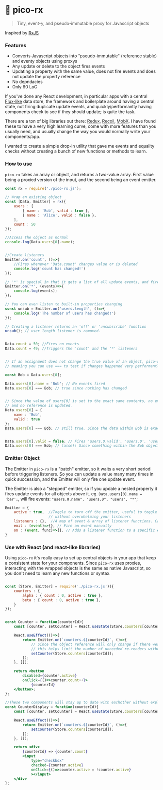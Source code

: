 # 🔄 pico-rx

> Tiny, event-y, and pseudo-immutable proxy for Javascript objects

Inspired by [RxJS](https://rxjs.dev/)


### Features
- Converts Javascript objects into "pseudo-immutable" (reference stable) and eventy objects using proxys
- Any update or delete to the object fires events
- Updating a property with the same value, does not fire events and does not update the property reference
- No depndacies
- Only 60 LoC


If you've done any React development, in particular apps with a central [Flux-like](https://www.javatpoint.com/react-flux-concept) data store, the framework and boilerplate around having a central state, not firing duplicate update events, and quickly/performantly having components check to see if they should update; is quite the task.

There are a ton of big libraries out there: [Redux](https://redux.js.org/), [Recoil](https://recoiljs.org/), [MobX](https://mobx.js.org/README.html). I have found these to have a very high learning curve, come with more features than you usually need, and usually change the way you would normally write your components/app.

I wanted to create a simple drop-in utility that gave me events and equality checks without creating a bunch of new functions or methods to learn.


### How to use

`pico-rx` takes an array or object, and returns a two-value array. First value being a proxied version of the input, and the second being an event emitter.

```js
const rx = require('./pico-rx.js');

// Wrap an existing object
const [Data, Emitter] = rx({
	users : [
		{ name : 'Bob', valid : true },
		{ name : 'Alice', valid : false },
	],
	count : 50
});

//Access the object as normal
console.log(Data.users[0].name);


//Create listeners
Emitter.on('count', ()=>{
	//Fires whenever 'Data.count' changes value or is deleted
	console.log('count has changed!')
});

// '*' is special in that it gets a list of all update events, and fires whenever anything changes
Emitter.on('*', (events)=>{
	console.log(events);
});

// You can even listen to built-in properties changing
const unsub = Emitter.on('users.length', ()=>{
	console.log('The number of users has changed!')
});

// Creating a listener returns an 'off' or 'unsubscribe' function
unsub(); // user length listener is removed.


Data.count = 50; //Fires no events
Data.count = 49; //Triggers the 'count' and the '*' listeners


// If an assignment does not change the true value of an object, pico-rx will not update it's reference,
// meaning you can use === to test if changes happened very performantly and intutively

const Bob = Data.users[0];

Data.users[0].name = 'Bob'; // No events fired
Data.users[0] === Bob; // true since nothing has changed


// Since the value of users[0] is set to the exact same contents, no event is fired
// and no reference is updated.
Data.users[0] = {
	name : 'Bob',
	valid : true
};
Data.users[0] === Bob; // still true, Since the data within Bob is exactly the same


Data.users[0].valid = false; // Fires 'users.0.valid', 'users.0', 'users', and '*' events;
Data.users[0] === Bob; // false!! Since something within the Bob object has changed.
```



### Emitter Object

The Emitter in `pico-rx` is a "batch" emitter, so it waits a very short period before triggering listeners. So you can update a value many many times in quick succession, and the Emitter will only fire one update event.

The Emitter is also a "stepped" emitter, so if you update a nested property it fires update events for all objects above it. eg. `Data.users[0].name = 'bar';`, will fire events: `"users.0.name", "users.0", "users", "*"`;

```js
Emitter = {
	active : true,  //Toggle to turn off the emitter, useful to toggle for big updates
					// without overwhelming your listeners
	listeners : {},  //A map of event & array of listener functions. Can edit directly.
	emit : (event)=>{}, // Fire an event manually
	on : (event, func)=>{}, // Adds a listener function to a specific event. Returns an 'off' function.
}
```


### Use with React (and react-like libraries)

Using `pico-rx` it's really easy to set up central objects in your app that keep a consistent state for your components. Since `pico-rx` uses proxies, interacting with the wrapped objects is the same as native Javascript, so you don't need to learn any new functions or syntax.


```jsx

const [Store, Emitter] = require('./pico-rx.js')({
	counters : {
		alpha : { count : 0, active : true },
		beta : { count : 0, active : true },
	}
});


const Counter = function(counterId){
	const [counter, setCounter] = React.useState(Store.counters[counterId]);

	React.useEffect(()=>{
		return Emitter.on(`counters.${counterId}`, ()=>{
			// Since the object reference will only change if there were actual changes
			// this helps limit the number of unneeded re-renders without in component checks
			setCounter(Store.counters[counterId]);
		});
	}, []);

	return <button
		disabled={counter.active}
		onClick={()=>counter.count++}>
			{counterId}
	</button>;
};

//These two components will stay up to date with eachother without explicitly linking them.
const CounterDisplay = function(counterId){
	const [counter, setCounter] = React.useState(Store.counters[counterId]);

	React.useEffect(()=>{
		return Emitter.on(`counters.${counterId}`, ()=>{
			setCounter(Store.counters[counterId]);
		});
	}, []);

	return <div>
		{counterId} => {counter.count}
		<input
			type="checkbox"
			checked={counter.active}
			onClick={()=>counter.active = !counter.active}
			></input>
	</div>
};
```


